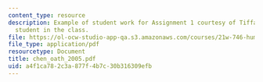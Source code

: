 ```yaml
---
content_type: resource
description: Example of student work for Assignment 1 courtesy of Tiffany Chen, a
  student in the class.
file: https://ol-ocw-studio-app-qa.s3.amazonaws.com/courses/21w-746-humanistic-perspectives-on-medicine-from-ancient-greece-to-modern-america-spring-2005/a4f1ca782c3a877f4b7c30b316309efb_chen_oath_2005.pdf
file_type: application/pdf
resourcetype: Document
title: chen_oath_2005.pdf
uid: a4f1ca78-2c3a-877f-4b7c-30b316309efb
---
```

